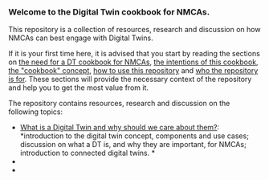 ### Welcome to the Digital Twin cookbook for NMCAs. 

This repository is a collection of resources, research and discussion on how NMCAs can best engage with Digital Twins. 

If it is your first time here, it is advised that you start by reading the sections on [the need for a DT cookbook for NMCAs](why-we-need-a-DT-cookbook.md), [the intentions of this cookbook](cookbook-aims.md), [the "cookbook" concept](the-cookbook-concept.md), [how to use this repository](how-to-use-this-repository.md) and [who the repository is for](intended-audience.md). These sections will provide the necessary context of the repository and help you to get the most value from it. 

The repository contains resources, research and discussion on the following topics: 
- [What is a Digital Twin and why should we care about them?](what-is-a-digital-twin/README.md): *introduction to the digital twin concept, components and use cases; discussion on what a DT is, and why they are important, for NMCAs; introduction to connected digital twins. *
- 
- 






